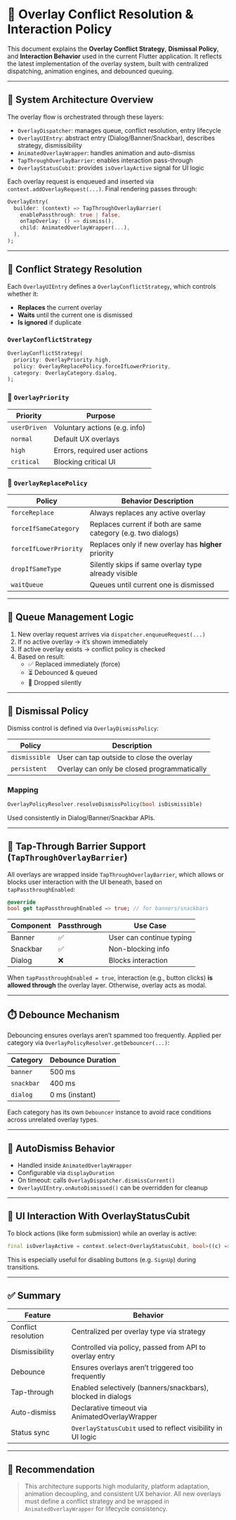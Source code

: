 # 🧠 Overlay Conflict Resolution & Interaction Policy

This document explains the **Overlay Conflict Strategy**, **Dismissal Policy**, and **Interaction Behavior** used
in the current Flutter application. It reflects the latest implementation of the overlay system,
built with centralized dispatching, animation engines, and debounced queuing.

---

## 🧩 System Architecture Overview

The overlay flow is orchestrated through these layers:

- `OverlayDispatcher`: manages queue, conflict resolution, entry lifecycle
- `OverlayUIEntry`: abstract entry (Dialog/Banner/Snackbar), describes strategy, dismissibility
- `AnimatedOverlayWrapper`: handles animation and auto-dismiss
- `TapThroughOverlayBarrier`: enables interaction pass-through
- `OverlayStatusCubit`: provides `isOverlayActive` signal for UI logic

Each overlay request is enqueued and inserted via `context.addOverlayRequest(...)`. Final rendering passes through:

```dart
OverlayEntry(
  builder: (context) => TapThroughOverlayBarrier(
    enablePassthrough: true | false,
    onTapOverlay: () => dismiss(),
    child: AnimatedOverlayWrapper(...),
  ),
);
```

---

## 🧭 Conflict Strategy Resolution

Each `OverlayUIEntry` defines a `OverlayConflictStrategy`, which controls whether it:

- **Replaces** the current overlay
- **Waits** until the current one is dismissed
- **Is ignored** if duplicate

### `OverlayConflictStrategy`

```dart
OverlayConflictStrategy(
  priority: OverlayPriority.high,
  policy: OverlayReplacePolicy.forceIfLowerPriority,
  category: OverlayCategory.dialog,
);
```

### 🔺 `OverlayPriority`

| Priority     | Purpose                       |
| ------------ | ----------------------------- |
| `userDriven` | Voluntary actions (e.g. info) |
| `normal`     | Default UX overlays           |
| `high`       | Errors, required user actions |
| `critical`   | Blocking critical UI          |

### 🔁 `OverlayReplacePolicy`

| Policy                 | Behavior Description                                          |
| ---------------------- | ------------------------------------------------------------- |
| `forceReplace`         | Always replaces any active overlay                            |
| `forceIfSameCategory`  | Replaces current if both are same category (e.g. two dialogs) |
| `forceIfLowerPriority` | Replaces only if new overlay has **higher** priority          |
| `dropIfSameType`       | Silently skips if same overlay type already visible           |
| `waitQueue`            | Queues until current one is dismissed                         |

---

## 🔄 Queue Management Logic

1. New overlay request arrives via `dispatcher.enqueueRequest(...)`
2. If no active overlay → it’s shown immediately
3. If active overlay exists → conflict policy is checked
4. Based on result:
   - ✅ Replaced immediately (force)
   - ⏳ Debounced & queued
   - 🚫 Dropped silently

---

## 🧼 Dismissal Policy

Dismiss control is defined via `OverlayDismissPolicy`:

| Policy        | Description                                 |
| ------------- | ------------------------------------------- |
| `dismissible` | User can tap outside to close the overlay   |
| `persistent`  | Overlay can only be closed programmatically |

### Mapping

```dart
OverlayPolicyResolver.resolveDismissPolicy(bool isDismissible)
```

Used consistently in Dialog/Banner/Snackbar APIs.

---

## 🫥 Tap-Through Barrier Support (`TapThroughOverlayBarrier`)

All overlays are wrapped inside `TapThroughOverlayBarrier`, which allows or blocks user interaction
with the UI beneath, based on `tapPassthroughEnabled`:

```dart
@override
bool get tapPassthroughEnabled => true; // for banners/snackbars
```

| Component | Passthrough | Use Case                 |
| --------- | ----------- | ------------------------ |
| Banner    | ✅          | User can continue typing |
| Snackbar  | ✅          | Non-blocking info        |
| Dialog    | ❌          | Blocks interaction       |

When `tapPassthroughEnabled = true`, interaction (e.g., button clicks) **is allowed through** the overlay layer.
Otherwise, overlay acts as modal.

---

## ⏱️ Debounce Mechanism

Debouncing ensures overlays aren’t spammed too frequently. Applied per category via `OverlayPolicyResolver.getDebouncer(...)`:

| Category   | Debounce Duration |
| ---------- | ----------------- |
| `banner`   | 500 ms            |
| `snackbar` | 400 ms            |
| `dialog`   | 0 ms (instant)    |

Each category has its own `Debouncer` instance to avoid race conditions across unrelated overlay types.

---

## 🔁 AutoDismiss Behavior

- Handled inside `AnimatedOverlayWrapper`
- Configurable via `displayDuration`
- On timeout: calls `OverlayDispatcher.dismissCurrent()`
- `OverlayUIEntry.onAutoDismissed()` can be overridden for cleanup

---

## 📶 UI Interaction With OverlayStatusCubit

To block actions (like form submission) while an overlay is active:

```dart
final isOverlayActive = context.select<OverlayStatusCubit, bool>((c) => c.state);
```

This is especially useful for disabling buttons (e.g. `SignUp`) during transitions.

---

## ✅ Summary

| Feature             | Behavior                                                    |
| ------------------- | ----------------------------------------------------------- |
| Conflict resolution | Centralized per overlay type via strategy                   |
| Dismissibility      | Controlled via policy, passed from API to overlay entry     |
| Debounce            | Ensures overlays aren’t triggered too frequently            |
| Tap-through         | Enabled selectively (banners/snackbars), blocked in dialogs |
| Auto-dismiss        | Declarative timeout via AnimatedOverlayWrapper              |
| Status sync         | `OverlayStatusCubit` used to reflect visibility in UI logic |

---

## 🧪 Recommendation

> This architecture supports high modularity, platform adaptation, animation decoupling, and consistent UX behavior.
> All new overlays must define a conflict strategy and be wrapped in `AnimatedOverlayWrapper` for lifecycle consistency.
